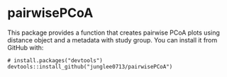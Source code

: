 # pairwisePCoA

This package provides a function that creates pairwise PCoA plots using distance object and a metadata with study group. You can install it from GitHub with:

```
# install.packages("devtools")
devtools::install_github("junglee0713/pairwisePCoA")
```
